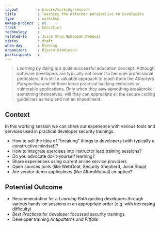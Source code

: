 ```yaml
---
layout         : blocks/working-session
title          : Teaching the Attacker perspective to Developers
type           : workshop
owasp-project  : no
track          : Education
technology     :
related-to     : Juice Shop,NodeGoat,WebGoat
status         : draft
when-day       : Evening
organizers     : Bjoern Kimminich
participants   :
---
```


> _Learning by doing_ is a quite successful education concept. Although
> software developers are typically not meant to become professional
> pentesters, it is still a valuable approach to teach them the
> _Attackers Perspective_ and let them loose practical hacking exercises
> or vulnerable applications. Only when they ~~saw something
> break~~broke something themselves, will they can appreciate all the
> secure coding guidelines as help and not an impediment.

## Context

In this working session we can share our experience with various tools
and services used in practical developer security trainings.

- How to sell the idea of "breaking" things to developers (with
  typically a constructive mindset)?
- How to integrate exercises into instructor lead training sessions?
- Do you advocate do-it-yourself learning?
- Share experiences using current online service providers
- Open sources tools (like WebGoat, Security Shepherd, Juice Shop)
- Are vendor demo applications (like AltoroMutual) an option?

## Potential Outcome

- Recommendation for a _Learning Path_ guiding developers through
  various hands-on sessions in an appropriate order (e.g. with
  increasing difficulty)
- _Best Practices_ for developer focussed security trainings
- Developer training _Antipatterns_ and _Pitfalls_
